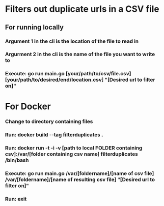 # Filters out duplicate urls in a CSV file
## For running locally 
### Argument 1 in the cli is the location of the file to read in
### Argurment 2 in the cli is the name of the file you want to write to
### Execute: go run main.go [your/path/to/csv/file.csv] [your/path/to/desired/end/location.csv] "[Desired url to filter on]"


# For Docker
###  Change to directory containing files
### Run: docker build --tag filterduplicates .
### Run: docker run -t -i -v [path to local FOLDER containing csv]:/var/[folder containing csv name] filterduplicates /bin/bash
### Execute: go run main.go /var/[foldername]/[name of csv file] /var/[foldername]/[name of resulting csv file] "[Desired url to filter on]"
### Run: exit


